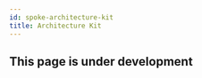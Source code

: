 ```yaml
---
id: spoke-architecture-kit
title: Architecture Kit
---
```



## This page is under development 
<!-- 
## What is it for
the architecture kit is used 
We first talked about the components of the Architecture Kit back in March. With the Architecture Kit, creators now have an additional way to build custom content for their 3D scenes without using an external tool. Specifically, we wanted to make it easier to take existing components that have already been optimized for VR and make it easy to configure those pieces to create original models and scenes. The Architecture Kit contains over 400 different pieces that are designed to be used together to create buildings - the kit includes wall, floor, ceiling, and roof pieces, as well as windows, trim, stairs, and doors. 

We wanted the Architecture Kit to be configurable beyond just the meshes. Buildings exist in a variety of contexts, so different pieces of the Kit can have one or more material slots with unique textures and materials that can be applied. This allows you to customize a wall with a window trim to have, for example, a brick wall and a wood trim. You can choose from the built-in textures of the Architecture Kit pieces directly in Spoke, or download the entire kit from GitHub.

![Hubs Image](img/CoastalCliffHouseShot1.jpg)

## Architecture Kit Components

* floor
* platform
* door
* wall
* window
* trim
* roof
* pillar
* rail
* stairs
* ceiling 
* gothic


## connecting to the grid, how to change the grid 

## Architecture Kit Pieces
Spoke has a kit of over 400 architectural pieces you can use to create your own wolds, see the [architecture kit page]() for more information. 


pdf? gif


## Tips for using the architecture kit

## Adding trim

![Hubs Image](img/CoastalCliffHouseShot2.jpg) -->